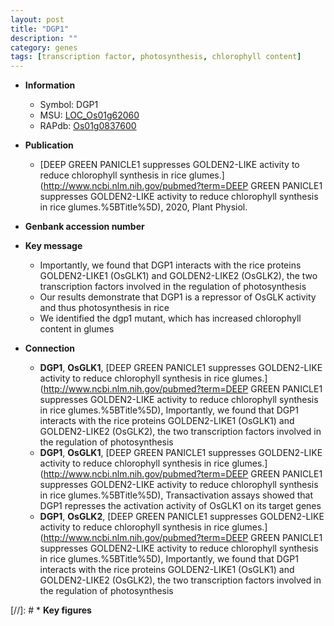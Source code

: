 ```yaml
---
layout: post
title: "DGP1"
description: ""
category: genes
tags: [transcription factor, photosynthesis, chlorophyll content]
---
```


* **Information**  
    + Symbol: DGP1  
    + MSU: [LOC_Os01g62060](http://rice.uga.edu/cgi-bin/ORF_infopage.cgi?orf=LOC_Os01g62060)  
    + RAPdb: [Os01g0837600](https://rapdb.dna.affrc.go.jp/locus/?name=Os01g0837600)  

* **Publication**  
    + [DEEP GREEN PANICLE1 suppresses GOLDEN2-LIKE activity to reduce chlorophyll synthesis in rice glumes.](http://www.ncbi.nlm.nih.gov/pubmed?term=DEEP GREEN PANICLE1 suppresses GOLDEN2-LIKE activity to reduce chlorophyll synthesis in rice glumes.%5BTitle%5D), 2020, Plant Physiol.

* **Genbank accession number**  

* **Key message**  
    + Importantly, we found that DGP1 interacts with the rice proteins GOLDEN2-LIKE1 (OsGLK1) and GOLDEN2-LIKE2 (OsGLK2), the two transcription factors involved in the regulation of photosynthesis
    + Our results demonstrate that DGP1 is a repressor of OsGLK activity and thus photosynthesis in rice
    + We identified the dgp1 mutant, which has increased chlorophyll content in glumes

* **Connection**  
    + __DGP1__, __OsGLK1__, [DEEP GREEN PANICLE1 suppresses GOLDEN2-LIKE activity to reduce chlorophyll synthesis in rice glumes.](http://www.ncbi.nlm.nih.gov/pubmed?term=DEEP GREEN PANICLE1 suppresses GOLDEN2-LIKE activity to reduce chlorophyll synthesis in rice glumes.%5BTitle%5D),  Importantly, we found that DGP1 interacts with the rice proteins GOLDEN2-LIKE1 (OsGLK1) and GOLDEN2-LIKE2 (OsGLK2), the two transcription factors involved in the regulation of photosynthesis
    + __DGP1__, __OsGLK1__, [DEEP GREEN PANICLE1 suppresses GOLDEN2-LIKE activity to reduce chlorophyll synthesis in rice glumes.](http://www.ncbi.nlm.nih.gov/pubmed?term=DEEP GREEN PANICLE1 suppresses GOLDEN2-LIKE activity to reduce chlorophyll synthesis in rice glumes.%5BTitle%5D),  Transactivation assays showed that DGP1 represses the activation activity of OsGLK1 on its target genes
    + __DGP1__, __OsGLK2__, [DEEP GREEN PANICLE1 suppresses GOLDEN2-LIKE activity to reduce chlorophyll synthesis in rice glumes.](http://www.ncbi.nlm.nih.gov/pubmed?term=DEEP GREEN PANICLE1 suppresses GOLDEN2-LIKE activity to reduce chlorophyll synthesis in rice glumes.%5BTitle%5D),  Importantly, we found that DGP1 interacts with the rice proteins GOLDEN2-LIKE1 (OsGLK1) and GOLDEN2-LIKE2 (OsGLK2), the two transcription factors involved in the regulation of photosynthesis

[//]: # * **Key figures**  


